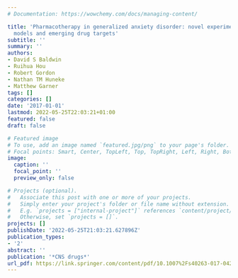 ```yaml
---
# Documentation: https://wowchemy.com/docs/managing-content/

title: 'Pharmacotherapy in generalized anxiety disorder: novel experimental medicine
  models and emerging drug targets'
subtitle: ''
summary: ''
authors:
- David S Baldwin
- Ruihua Hou
- Robert Gordon
- Nathan TM Huneke
- Matthew Garner
tags: []
categories: []
date: '2017-01-01'
lastmod: 2022-05-25T22:03:21+01:00
featured: false
draft: false

# Featured image
# To use, add an image named `featured.jpg/png` to your page's folder.
# Focal points: Smart, Center, TopLeft, Top, TopRight, Left, Right, BottomLeft, Bottom, BottomRight.
image:
  caption: ''
  focal_point: ''
  preview_only: false

# Projects (optional).
#   Associate this post with one or more of your projects.
#   Simply enter your project's folder or file name without extension.
#   E.g. `projects = ["internal-project"]` references `content/project/deep-learning/index.md`.
#   Otherwise, set `projects = []`.
projects: []
publishDate: '2022-05-25T21:03:21.627896Z'
publication_types:
- '2'
abstract: ''
publication: '*CNS drugs*'
url_pdf: https://link.springer.com/content/pdf/10.1007%2Fs40263-017-0423-2.pdf
---
```

